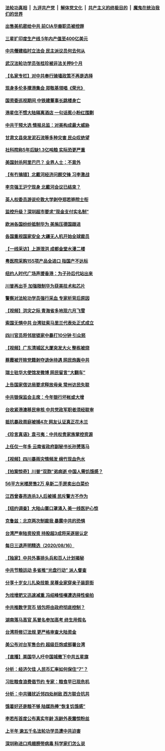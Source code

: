 

####  [法轮功真相](../../../../basic/blob/master/README.md?t=08180802) &nbsp;|&nbsp; [九评共产党](../../../../9ping.md/blob/master/README.md?t=08180802) &nbsp;|&nbsp; [解体党文化](../../../../jtdwh.md/blob/master/README.md?t=08180802)  &nbsp;|&nbsp; [共产主义的终极目的](../../../../gczydzjmd.md/blob/master/README.md?t=08180802) &nbsp;|&nbsp; [魔鬼在统治我们的世界](../../../../mgztzwmdsj.md/blob/master/README.md?t=08180802) 

#### [出售美机密给中共 前CIA华裔职员被控罪](../pages/nsc413/n12338447.md?t=08180802) 

#### [三星扩印度生产线 5年内产值至400亿美元](../pages/nsc413/n12338248.md?t=08180802) 

#### [中共僭建临时立法会 民主派议员何去何从](../pages/nsc413/n12338347.md?t=08180802) 

#### [武汉法轮功学员张桂珍被非法关押9个月](../pages/nsc413/n12314297.md?t=08180802) 

#### [【名家专栏】对中共奉行骑墙政策不再是选择](../pages/nsc413/n12336002.md?t=08180802) 

#### [现身多伦多撑港集会 郑敬基领唱《荣光》](../pages/nsc413/n12338212.md?t=08180802) 

#### [国资委巡视期间 中铁建董事长跳楼身亡](../pages/nsc413/n12338247.md?t=08180802) 

#### [港星住不惯大陆隔离酒店 一句话惹小粉红围剿](../pages/nsc413/n12338032.md?t=08180802) 

#### [中共干预大选 情报总监：对美构成最大威胁](../pages/nsc413/n12338090.md?t=08180802) 

#### [甘肃文县突发泥石流等多种灾害 民众叹绝望](../pages/nsc413/n12338155.md?t=08180802) 

#### [社科院称5年后缺1.3亿吨粮 实际恐更严重](../pages/nsc413/n12338131.md?t=08180802) 

#### [美国封杀阿里巴巴？ 业界人士：不意外](../pages/nsc413/n12338157.md?t=08180802) 

#### [【有冇搞错】北戴河经济问题交锋 习李激战](../pages/nsc413/n12338004.md?t=08180802) 

#### [李克强王沪宁现身 北戴河会议已结束？](../pages/nsc413/n12337914.md?t=08180802) 

#### [英人权委员游说伦敦大学剥夺郑若骅院士衔](../pages/nsc413/n12337941.md?t=08180802) 

#### [监控升级？深圳超市要求“现金支付实名制”](../pages/nsc413/n12337715.md?t=08180802) 

#### [欧洲各国纷纷抵制华为 美施压德国跟进](../pages/nsc413/n12337898.md?t=08180802) 

#### [各国重视国家安全 大疆无人机开始全球裁员](../pages/nsc413/n12337833.md?t=08180802) 

#### [【一线采访】上游泄洪 成都金堂水漫二楼](../pages/nsc413/n12337783.md?t=08180802) 

#### [粤医院采购155项产品全进口 指国产不达标](../pages/nsc413/n12337650.md?t=08180802) 

#### [纽约人时代广场声援香港：为子孙后代站出来](../pages/nsc413/n12335916.md?t=08180802) 

#### [川普再出手 加强限制华为获美技术和芯片](../pages/nsc413/n12337640.md?t=08180802) 

#### [警察对法轮功学员强行采血 专家析背后原因](../pages/nsc413/n12334786.md?t=08180802) 

#### [【视频】洪灾之际 青海省多地现六月飞雪](../pages/nsc413/n12337224.md?t=08180802) 

#### [索国无惧中共 台湾驻索马里兰代表处正式成立](../pages/nsc413/n12337274.md?t=08180802) 

#### [四川官员将邻居锁家中暴打10分钟 引众怒](../pages/nsc413/n12337205.md?t=08180802) 

#### [【视频】广东清城区大厦突发大火 整栋被烧](../pages/nsc413/n12336832.md?t=08180802) 

#### [蔡霞被开除党籍剥夺退休待遇 网民炮轰中共](../pages/nsc413/n12336448.md?t=08180802) 

#### [瑞士驻华大使馆发微博 网民留言“大翻车”](../pages/nsc413/n12336450.md?t=08180802) 

#### [上告国家信访局要求释放母亲 常州访民失联](../pages/nsc413/n12337148.md?t=08180802) 

#### [中共银保监会主席：今年银行坏帐或大增](../pages/nsc413/n12336456.md?t=08180802) 

#### [台收紧港澳移民审核 中共党政军职者须经联审](../pages/nsc413/n12336925.md?t=08180802) 


#### [抵抗暴政周庭被捕4次 网友认证真正花木兰](../pages/nsc413/n12336902.md?t=08180802) 

#### [《珍言真语》袁弓夷：中共权贵家族掌控资源](../pages/nsc413/n12335964.md?t=08180802) 

#### [上任仅一年多 云南省政府副秘书长孙赟落马](../pages/nsc413/n12336842.md?t=08180802) 

#### [【视频】四川暴雨灾情频发 绵竹现血色水](../pages/nsc413/n12336242.md?t=08180802) 

#### [【拍案惊奇】川普“双胞”弟病逝 中国人需饥饿感？](../pages/nsc413/n12336516.md?t=08180802) 

#### [56平方米楼房售2万 阜新二手房卖出白菜价](../pages/nsc413/n12335968.md?t=08180802) 

#### [江西曾春亮连杀3人后被捕 民斥警方不作为](../pages/nsc413/n12334823.md?t=08180802) 

#### [【纽约调查】大陆山寨口罩涌入 美一线医护心惊](../pages/nsc413/n12335136.md?t=08180802) 

#### [克鲁兹：北京两次制裁我 暴露中共的恐惧](../pages/nsc413/n12336202.md?t=08180802) 

#### [台湾严审陆资投资 持股超3成将采逐层认定](../pages/nsc413/n12336132.md?t=08180802) 

#### [每日三退声明精选（2020/08/16）](../pages/nsc413/n12336171.md?t=08180802) 

#### [【独家】中共外事排头兵和百人计划揭秘](../pages/nsc413/n12326588.md?t=08180802) 

#### [中共节粮运动 多省推“光盘行动” 派人督查](../pages/nsc413/n12335848.md?t=08180802) 

#### [分享十岁女儿扎染技能 吴尊全家穿亲子装逛街](../pages/nsc413/n12335889.md?t=08180802) 

#### [为戏增肥又迅速减重 冯绍峰怪嗔遭选择性偷拍](../pages/nsc413/n12335654.md?t=08180802) 

#### [中共推数字货币  钱包将由政府彻底控制？](../pages/nsc413/n12335573.md?t=08180802) 

#### [湖南落马高官 系冒名参加高考 终生用假名](../pages/nsc413/n12335875.md?t=08180802) 

#### [台湾将修订法规 更严格审查大陆资金](../pages/nsc413/n12335731.md?t=08180802) 

#### [美公布对台军售合约 超级巨炮或部署台湾](../pages/nsc413/n12335764.md?t=08180802) 

#### [【直播】美国华人吁中国城撤下中共五星旗](../pages/nsc413/n12334172.md?t=08180802) 

#### [分析：经济欠佳 人民币汇率如何保住“7”？](../pages/nsc413/n12335712.md?t=08180802) 

#### [习批粮食浪费倡节约 专家：粮食早已现危机](../pages/nsc413/n12335669.md?t=08180802) 

#### [分析：中共骚扰近邻四处树敌 西方联合抗共](../pages/nsc413/n12332290.md?t=08180802) 

#### [饿着好还是粮不够 陆媒热捧“恢复饥饿感”](../pages/nsc413/n12335590.md?t=08180802) 

#### [李若彤首度公布真实年龄 冻龄外表震惊粉丝](../pages/nsc413/n12335475.md?t=08180802) 

#### [上半年 逾五千名法轮功学员遭中共迫害](../pages/nsc413/n12263300.md?t=08180802) 

#### [深圳称进口鸡翅膀带病毒 科学家们怎么说](../pages/nsc413/n12335408.md?t=08180802) 

